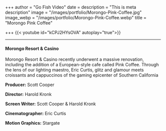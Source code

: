 +++
author = "Go Fish Video"
date =
description = "This is meta description"
image = "/images/portfolio/Morongo-Pink-Coffee.jpg"
image_webp = "/images/portfolio/Morongo-Pink-Coffee.webp"
title = "Morongo Pink Coffee"

+++
{{< youtube id="kCPJ2HYsOVA" autoplay="true">}}

***

#### Morongo Resort & Casino

Morongo Resort & Casino recently underwent a massive renovation, including the addition of a European-style cafe called Pink Coffee. Through the lens of our lighting maestro, Eric Curtis, glitz and glamour meets croissants and cappuccinos of the gaming epicenter of Southern California

**Producer:** Scott Cooper

**Director:** Harold Kronk

**Screen Writer:** Scott Cooper & Harold Kronk

**Cinematographer:** Eric Curtis

**Motion Graphics:** Stargate
